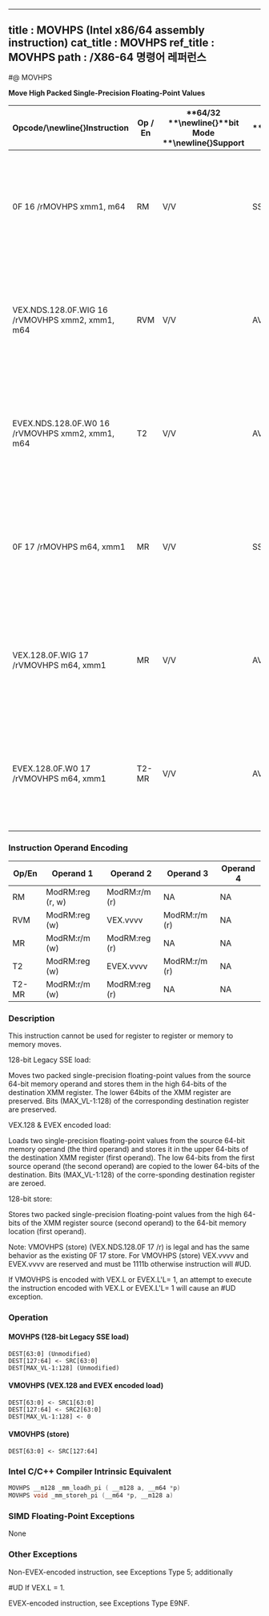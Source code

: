 ----------------------------
title : MOVHPS (Intel x86/64 assembly instruction)
cat_title : MOVHPS
ref_title : MOVHPS
path : /X86-64 명령어 레퍼런스
----------------------------
#@ MOVHPS

**Move High Packed Single-Precision Floating-Point Values**

|**Opcode/**\newline{}**Instruction**|**Op / En**|**64/32 **\newline{}**bit Mode **\newline{}**Support**|**CPUID **\newline{}**Feature **\newline{}**Flag**|**Description**|
|------------------------------------|-----------|------------------------------------------------------|--------------------------------------------------|---------------|
|0F 16 /rMOVHPS xmm1, m64|RM|V/V|SSE|Move two packed single-precision floating-point values from m64 to high quadword of xmm1.|
|VEX.NDS.128.0F.WIG 16 /rVMOVHPS xmm2, xmm1, m64|RVM|V/V|AVX|Merge two packed single-precision floating-point values from m64 and the low quadword of xmm1.|
|EVEX.NDS.128.0F.W0 16 /rVMOVHPS xmm2, xmm1, m64|T2|V/V|AVX512F|Merge two packed single-precision floating-point values from m64 and the low quadword of xmm1.|
|0F 17 /rMOVHPS m64, xmm1|MR|V/V|SSE|Move two packed single-precision floating-point values from high quadword of xmm1 to m64.|
|VEX.128.0F.WIG 17 /rVMOVHPS m64, xmm1|MR|V/V|AVX|Move two packed single-precision floating-point values from high quadword of xmm1 to m64.|
|EVEX.128.0F.W0 17 /rVMOVHPS m64, xmm1|T2-MR|V/V|AVX512F|Move two packed single-precision floating-point values from high quadword of xmm1 to m64.|
### Instruction Operand Encoding


|Op/En|Operand 1|Operand 2|Operand 3|Operand 4|
|-----|---------|---------|---------|---------|
|RM|ModRM:reg (r, w)|ModRM:r/m (r)|NA|NA|
|RVM|ModRM:reg (w)|VEX.vvvv|ModRM:r/m (r)|NA|
|MR|ModRM:r/m (w)|ModRM:reg (r)|NA|NA|
|T2|ModRM:reg (w)|EVEX.vvvv|ModRM:r/m (r)|NA|
|T2-MR|ModRM:r/m (w)|ModRM:reg (r)|NA|NA|
### Description


This instruction cannot be used for register to register or memory to memory moves.

128-bit Legacy SSE load:

Moves two packed single-precision floating-point values from the source 64-bit memory operand and stores them in the high 64-bits of the destination XMM register. The lower 64bits of the XMM register are preserved. Bits (MAX_VL-1:128) of the corresponding destination register are preserved.

VEX.128 & EVEX encoded load:

Loads two single-precision floating-point values from the source 64-bit memory operand (the third operand) and stores it in the upper 64-bits of the destination XMM register (first operand). The low 64-bits from the first source operand (the second operand) are copied to the lower 64-bits of the destination. Bits (MAX_VL-1:128) of the corre-sponding destination register are zeroed.

128-bit store:

Stores two packed single-precision floating-point values from the high 64-bits of the XMM register source (second operand) to the 64-bit memory location (first operand).

Note: VMOVHPS (store) (VEX.NDS.128.0F 17 /r) is legal and has the same behavior as the existing 0F 17 store. For VMOVHPS (store) VEX.vvvv and EVEX.vvvv are reserved and must be 1111b otherwise instruction will #UD.

If VMOVHPS is encoded with VEX.L or EVEX.L'L= 1, an attempt to execute the instruction encoded with VEX.L or EVEX.L'L= 1 will cause an #UD exception.


### Operation
#### MOVHPS (128-bit Legacy SSE load)
```info-verb
DEST[63:0] (Unmodified)
DEST[127:64] <-  SRC[63:0]
DEST[MAX_VL-1:128] (Unmodified)
```
#### VMOVHPS (VEX.128 and EVEX encoded load)
```info-verb
DEST[63:0]  <- SRC1[63:0]
DEST[127:64]  <- SRC2[63:0]
DEST[MAX_VL-1:128]  <- 0
```
#### VMOVHPS (store)
```info-verb
DEST[63:0]  <- SRC[127:64]
```

### Intel C/C++ Compiler Intrinsic Equivalent

```cpp
MOVHPS __m128 _mm_loadh_pi ( __m128 a, __m64 *p)
MOVHPS void _mm_storeh_pi (__m64 *p, __m128 a)
```
### SIMD Floating-Point Exceptions


None

### Other Exceptions


Non-EVEX-encoded instruction, see Exceptions Type 5; additionally

#UD If VEX.L = 1.

EVEX-encoded instruction, see Exceptions Type E9NF.

